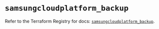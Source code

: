 # `samsungcloudplatform_backup`

Refer to the Terraform Registry for docs: [`samsungcloudplatform_backup`](https://registry.terraform.io/providers/samsungsdscloud/samsungcloudplatform/3.13.0/docs/resources/backup).
